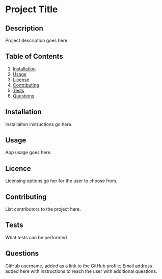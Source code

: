 # Project Title

## Description

Project description goes here.

## Table of Contents
1. [Installation](#installation)
2. [Usage](#usage)
3. [License](#licence)
4. [Contributing](#contributing)
5. [Tests](#tests)
6. [Questions](#questions)

## Installation
Installaiton instructions go here.

## Usage

App usage goes here.

## Licence

Licensing options go her for the user to choose from.

## Contributing

List contributors to the project here.

## Tests
What tests can be performed

## Questions
GitHub username, added as a link to the GitHub profile;
Email address added here with instructions to reach the user with additional questions.



